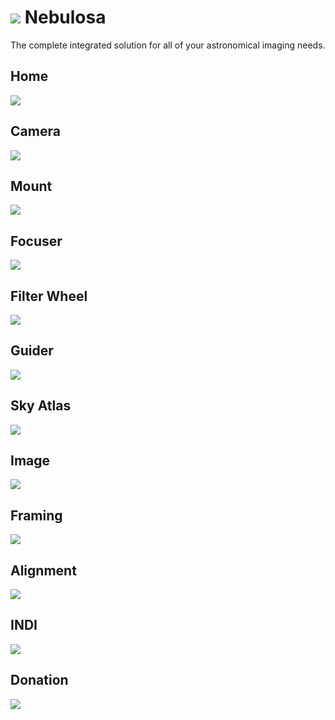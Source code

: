 # ![](src/assets/icons/nebulosa.png) Nebulosa

The complete integrated solution for all of your astronomical imaging needs.

## Home

![](home.png)

## Camera

![](camera.png)

## Mount

![](mount.png)

## Focuser

![](focuser.png)

## Filter Wheel

![](filter-wheel.png)

## Guider

![](guider.png)

## Sky Atlas

![](sky-atlas.png)

## Image

![](image.png)

## Framing

![](framing.png)

## Alignment

![](alignment.darv.png)

## INDI

![](indi.png)

## Donation

[![](src/assets/images/donate-with-paypal-blue.svg)](https://www.paypal.com/donate/?hosted_button_id=U8TGGJTKSZUCA)
